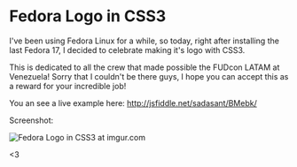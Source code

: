 # Fedora Logo in CSS3

I've been using Fedora Linux for a while,
so today, right after installing the last
Fedora 17, I decided to celebrate making
it's logo with CSS3.

This is dedicated to all the crew that
made possible the FUDcon LATAM at Venezuela!
Sorry that I couldn't be there guys,
I hope you can accept this as a
reward for your incredible job!

You an see a live example here: <http://jsfiddle.net/sadasant/BMebk/>

Screenshot:

![[Fedora Logo in CSS3 at imgur.com](http://i.imgur.com/8Uy8v.png)](http://i.imgur.com/8Uy8v.png)

<3
